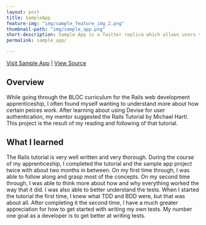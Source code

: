 ```yaml
---
layout: post
title: SampleApp
feature-img: "img/sample_feature_img_2.png"
thumbnail-path: "img/sample_app.png"
short-description: Sample App is a Twitter replica which allows users to create microposts and follow other users.
permalink: sample_app/

---
```

[Visit Sample App](https://sleepy-thicket-1643.herokuapp.com/) \| [View Source](https://github.com/bgohman/sample_app)

## Overview

While going through the BLOC curriculum for the Rails web development apprenticeship, I often found myself wanting to understand more about how certain peices work.  After learning about using Devise for user authentication, my mentor suggested the Rails Tutorial by Michael Hartl.  This project is the result of my reading and following of that tutorial.

## What I learned

The Rails tutorial is very well written and very thorough.  During the course of my apprenticeship, I completed the tutorial and the sample app project twice with about two months in between.  On my first time through, I was able to follow along and grasp most of the concepts.  On my second time through, I was able to think more about how and why everything worked the way that it did.  I was also able to better understand the tests.  When I started the tutorial the first time, I knew what TDD and BDD were, but that was about all.  After completing it the second time, I have a much greater appreciation for how to get started with writing my own tests.  My number one goal as a developer is to get better at writing tests.